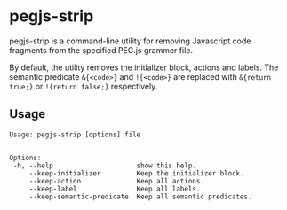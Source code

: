 # pegjs-strip
pegjs-strip is a command-line utility for removing Javascript code fragments from the specified PEG.js grammer file.

By default, the utility removes the initializer block, actions and labels. The semantic predicate `&{<code>}` and `!{<code>}` are replaced with `&{return true;}` or `!{return false;}` respectively.

## Usage

```
Usage: pegjs-strip [options] file


Options:
 -h, --help                     show this help.
     --keep-initializer         Keep the initializer block.
     --keep-action              Keep all actions.
     --keep-label               Keep all labels.
     --keep-semantic-predicate  Keep all semantic predicates.
```


